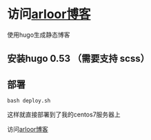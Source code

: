 # 访问[arloor博客](http://arloor.com)
使用hugo生成静态博客

## 安装hugo 0.53 （需要支持 scss）

## 部署
```
bash deploy.sh
````
这样就直接部署到了我的centos7服务器上

访问[arloor博客](http://arloor.com)